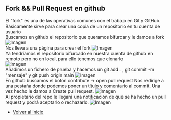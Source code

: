 ## Fork && Pull Request en github

El "fork" es una de las operativas comunes con el trabajo en Git y GitHub. Básicamente sirve para crear una copia de un repositorio en tu cuenta de usuario <br>
Buscamos en github el repositorio que queramos bifurcar y le damos a fork<br>
![Imagen](../img/fork/1.jpg)<br>
Nos lleva a una página para crear el fork
![Imagen](../img/fork/2.jpg)<br>
Ya tendríamos el repositorio bifurcado en nuestra cuenta de github en remoto pero no en local, para ello tenemos que clonarlo<br>
![Imagen](../img/fork/3.jpg)<br>
Añadimos un fichero de prueba y hacemos un git add . , git commit -m "mensaje" y git push origin main
![Imagen](../img/fork/4.jpg)<br>
En github buscamos el boton contribute -> open pull request
Nos redirige a una pestaña donde podemos poner un título y comentario al commit. Una vez hecho le damos a Create pull request.
![Imagen](../img/fork/5.jpg)<br>
Al propietario del repo le llegará una notificación de que se ha hecho un pull request y podrá aceptarlo o rechazarlo.
![Imagen](../img/fork/6.jpg)<br>

- [Volver al inicio](../index.md)
